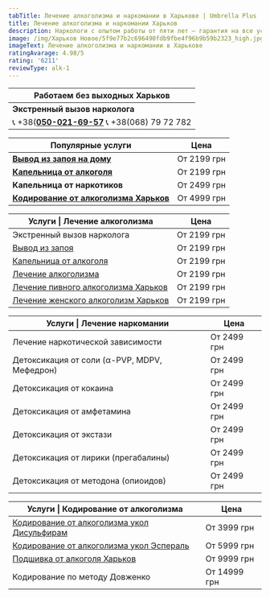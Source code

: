 ```yaml
---
tabTitle: Лечение алкоголизма и наркомании в Харькове | Umbrella Plus | От 2199 грн
title: Лечение алкоголизма и наркомании Харьков
description: Наркологи с опытом работы от пяти лет – гарантия на все услуги!
image: /img/Харьков Новое/5f9e77b2c696490fdb9fbe4f96b9b59b2323_high.jpg
imageText: Лечение алкоголизма и наркомании в Харькове
ratingAvarage: 4.98/5
rating: '6211'
reviewType: alk-1
---
```


| Работаем без выходных Харьков                                    |
| ---------------------------------------------------------------- |
| **Экстренный вызов нарколога**                                   |
| 📞 +38(**[050-021-69-57](tel:0500216957)** 📞 +38(068) 79 72 782 |

| Популярные услуги                                                        | Цена        |
| ------------------------------------------------------------------------ | ----------- |
| **[Вывод из запоя на дому](Vivod-iz-zapoia-na-domy-kharkiv)**            | От 2199 грн |
| **[Капельница от алкоголя](Kapelnica_ot_alkogola_na_domy_kharkiv)**      | От 2199 грн |
| **Капельница от наркотиков**                                             | От 2499 грн |
| **[Кодирование от алкоголизма Харьков](kodirovka-ot-alkogolia-kharkiv)** | От 4999 грн |

| Услуги \| Лечение алкоголизма                                                | Цена        |
| ---------------------------------------------------------------------------- | ----------- |
| Экстренный вызов нарколога                                                   | От 2199 грн |
| [Вывод из запоя](vivod-iz-zapoia-kharkiv)                                    | От 2199 грн |
| [Капельница от алкоголя](Kapelnica_ot_alkogola_kharkiv)                      | От 2199 грн |
| [Лечение алкоголизма](lechenie-alkogolizma-kharkiv)                          | От 2199 грн |
| [Лечение пивного алкоголизма Харьков](lechenie-pivnogo-alkogolizma-kharkiv)  | От 2199 грн |
| [Лечение женского алкоголизм Харьков](lechenie-jenskogo-alkogolizma-kharkiv) | От 2199 грн |

| Услуги \| Лечение наркомании                 | Цена        |
| -------------------------------------------- | ----------- |
| Лечение наркотической зависимости            | От 2499 грн |
| Детоксикация от соли (α-PVP, MDPV, Мефедрон) | От 2499 грн |
| Детоксикация от кокаина                      | От 2499 грн |
| Детоксикация от амфетамина                   | От 2499 грн |
| Детоксикация от экстази                      | От 2499 грн |
| Детоксикация от лирики (прегабалины)         | От 2499 грн |
| Детоксикация от методона (опиоидов)          | От 2499 грн |

| Услуги \| Кодирование от алкоголизма                                                     | Цена         |
| ---------------------------------------------------------------------------------------- | ------------ |
| [Кодирование от алкоголизма укол Дисульфирам](kodirovka-ot-alkogolia-disulfiram-kharkiv) | От 3999 грн  |
| [Кодирование от алкоголизма укол Эспераль](kodirovka-ot-alkogolizma-espiarl-kharkiv)     | От 5999 грн  |
| [Подшивка от алкоголя Харьков](podshivka_ot_alkogolizma_kharkiv)                         | От 9999 грн  |
| Кодирование по методу Довженко                                                           | От 14999 грн |
